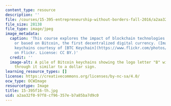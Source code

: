 ```yaml
---
content_type: resource
description: ''
file: /courses/15-395-entrepreneurship-without-borders-fall-2016/a2aa32f097f8cf96357eb7a85ba7d9c0_15-395f16-th.jpg
file_size: 28138
file_type: image/jpeg
image_metadata:
  caption: 'This course explores the impact of blockchain technologies inspired by
    or based on Bitcoin, the first decentralized digital currency. (Image of Bitcoin
    keychains courtesy of [BTC Keychain](https://www.flickr.com/photos/btckeychain/9608461972/)
    on Flickr. License: CC BY.)'
  credit: ''
  image-alt: A pile of Bitcoin keychains showing the logo letter "B" with two lines
    through it similar to a dollar sign.
learning_resource_types: []
license: https://creativecommons.org/licenses/by-nc-sa/4.0/
ocw_type: OCWImage
resourcetype: Image
title: 15-395f16-th.jpg
uid: a2aa32f0-97f8-cf96-357e-b7a85ba7d9c0
---
```

